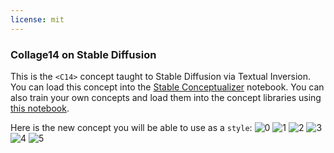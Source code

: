 ```yaml
---
license: mit
---
```

### Collage14 on Stable Diffusion
This is the `<C14>` concept taught to Stable Diffusion via Textual Inversion. You can load this concept into the [Stable Conceptualizer](https://colab.research.google.com/github/huggingface/notebooks/blob/main/diffusers/stable_conceptualizer_inference.ipynb) notebook. You can also train your own concepts and load them into the concept libraries using [this notebook](https://colab.research.google.com/github/huggingface/notebooks/blob/main/diffusers/sd_textual_inversion_training.ipynb).

Here is the new concept you will be able to use as a `style`:
![<C14> 0](https://huggingface.co/sd-concepts-library/collage14/resolve/main/concept_images/1.jpeg)
![<C14> 1](https://huggingface.co/sd-concepts-library/collage14/resolve/main/concept_images/5.jpeg)
![<C14> 2](https://huggingface.co/sd-concepts-library/collage14/resolve/main/concept_images/0.jpeg)
![<C14> 3](https://huggingface.co/sd-concepts-library/collage14/resolve/main/concept_images/4.jpeg)
![<C14> 4](https://huggingface.co/sd-concepts-library/collage14/resolve/main/concept_images/2.jpeg)
![<C14> 5](https://huggingface.co/sd-concepts-library/collage14/resolve/main/concept_images/3.jpeg)


